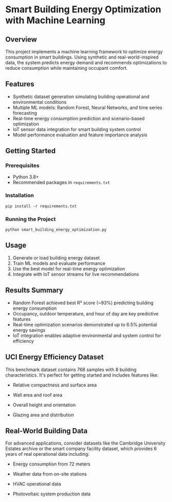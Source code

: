 # Smart Building Energy Optimization with Machine Learning

## Overview
This project implements a machine learning framework to optimize energy consumption in smart buildings. Using synthetic and real-world-inspired data, the system predicts energy demand and recommends optimizations to reduce consumption while maintaining occupant comfort.

## Features
- Synthetic dataset generation simulating building operational and environmental conditions
- Multiple ML models: Random Forest, Neural Networks, and time series forecasting
- Real-time energy consumption prediction and scenario-based optimization
- IoT sensor data integration for smart building system control
- Model performance evaluation and feature importance analysis

## Getting Started

### Prerequisites
- Python 3.8+
- Recommended packages in `requirements.txt`

### Installation
```
pip install -r requirements.txt
```

### Running the Project
```
python smart_building_energy_optimization.py
```

## Usage
1. Generate or load building energy dataset  
2. Train ML models and evaluate performance  
3. Use the best model for real-time energy optimization  
4. Integrate with IoT sensor streams for live recommendations

## Results Summary
- Random Forest achieved best R² score (~93%) predicting building energy consumption
- Occupancy, outdoor temperature, and hour of day are key predictive features
- Real-time optimization scenarios demonstrated up to 6.5% potential energy savings
- IoT integration enables adaptive environmental and system control for efficiency

## UCI Energy Efficiency Dataset
This benchmark dataset contains 768 samples with 8 building characteristics. It's perfect for getting started and includes features like:

- Relative compactness and surface area

- Wall area and roof area

- Overall height and orientation

- Glazing area and distribution

## Real-World Building Data
For advanced applications, consider datasets like the Cambridge University Estates archive or the smart company facility dataset, which provides 6 years of real operational data including:

- Energy consumption from 72 meters

- Weather data from on-site stations

- HVAC operational data

- Photovoltaic system production data

